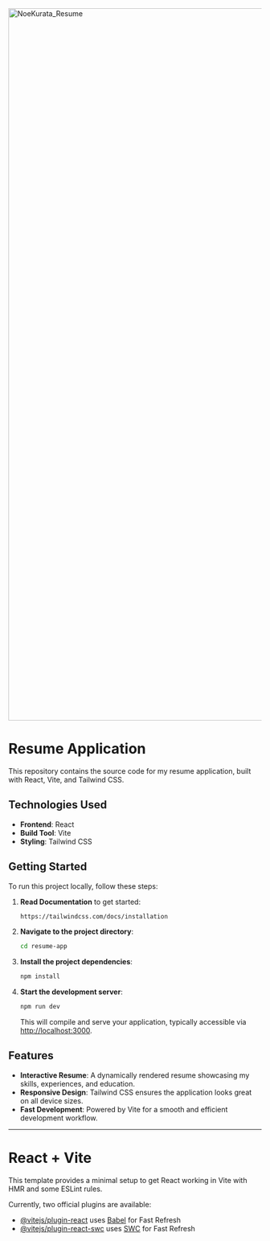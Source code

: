 
<img width="1417" alt="NoeKurata_Resume" src="https://github.com/user-attachments/assets/89490a9b-c615-46ed-9b07-c70d65c9cb40">

# Resume Application

This repository contains the source code for my resume application, built with React, Vite, and Tailwind CSS.

## Technologies Used

- **Frontend**: React
- **Build Tool**: Vite
- **Styling**: Tailwind CSS

## Getting Started

To run this project locally, follow these steps:

1. **Read Documentation** to get started:
   ```bash
   https://tailwindcss.com/docs/installation
   ```
2. **Navigate to the project directory**:
   ```bash
   cd resume-app
   ```
3. **Install the project dependencies**:
   ```bash
   npm install
   ```
4. **Start the development server**:
   ```bash
   npm run dev
   ```
   This will compile and serve your application, typically accessible via [http://localhost:3000](http://localhost:3000).

## Features

- **Interactive Resume**: A dynamically rendered resume showcasing my skills, experiences, and education.
- **Responsive Design**: Tailwind CSS ensures the application looks great on all device sizes.
- **Fast Development**: Powered by Vite for a smooth and efficient development workflow.

---

# React + Vite
This template provides a minimal setup to get React working in Vite with HMR and some ESLint rules.

Currently, two official plugins are available:

- [@vitejs/plugin-react](https://github.com/vitejs/vite-plugin-react/blob/main/packages/plugin-react/README.md) uses [Babel](https://babeljs.io/) for Fast Refresh
- [@vitejs/plugin-react-swc](https://github.com/vitejs/vite-plugin-react-swc) uses [SWC](https://swc.rs/) for Fast Refresh
